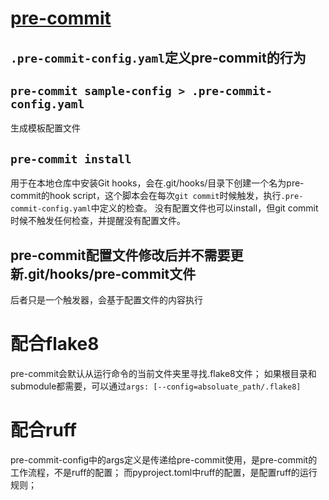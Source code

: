 # [pre-commit](https://pre-commit.com/)
## `.pre-commit-config.yaml`定义pre-commit的行为
## `pre-commit sample-config > .pre-commit-config.yaml`
生成模板配置文件
## `pre-commit install`
用于在本地仓库中安装Git hooks，会在.git/hooks/目录下创建一个名为pre-commit的hook script，这个脚本会在每次`git commit`时候触发，执行`.pre-commit-config.yaml`中定义的检查。
没有配置文件也可以install，但git commit时候不触发任何检查，并提醒没有配置文件。
## pre-commit配置文件修改后并不需要更新.git/hooks/pre-commit文件
后者只是一个触发器，会基于配置文件的内容执行
# 配合flake8
pre-commit会默认从运行命令的当前文件夹里寻找.flake8文件；
如果根目录和submodule都需要，可以通过`args: [--config=absoluate_path/.flake8]`
# 配合ruff
pre-commit-config中的args定义是传递给pre-commit使用，是pre-commit的工作流程，不是ruff的配置；
而pyproject.toml中ruff的配置，是配置ruff的运行规则；
